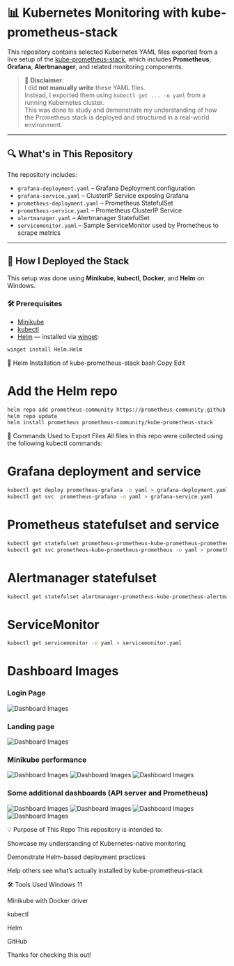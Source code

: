 # 📊 Kubernetes Monitoring with kube-prometheus-stack

This repository contains selected Kubernetes YAML files exported from a live setup of the [kube-prometheus-stack](https://github.com/prometheus-community/helm-charts/tree/main/charts/kube-prometheus-stack), which includes **Prometheus**, **Grafana**, **Alertmanager**, and related monitoring components.

> 📝 **Disclaimer**:  
> I did **not manually write** these YAML files.  
> Instead, I exported them using `kubectl get ... -o yaml` from a running Kubernetes cluster.  
> This was done to study and demonstrate my understanding of how the Prometheus stack is deployed and structured in a real-world environment.

---

## 🔍 What's in This Repository

The repository includes:

- `grafana-deployment.yaml` – Grafana Deployment configuration
- `grafana-service.yaml` – ClusterIP Service exposing Grafana
- `prometheus-deployment.yaml` – Prometheus StatefulSet
- `prometheus-service.yaml` – Prometheus ClusterIP Service
- `alertmanager.yaml` – Alertmanager StatefulSet
- `servicemonitor.yaml` – Sample ServiceMonitor used by Prometheus to scrape metrics

---

## 🚀 How I Deployed the Stack

This setup was done using **Minikube**, **kubectl**, **Docker**, and **Helm** on Windows.

### 🛠 Prerequisites

- [Minikube](https://minikube.sigs.k8s.io/docs/)
- [kubectl](https://kubernetes.io/docs/tasks/tools/)
- [Helm](https://helm.sh/docs/intro/install/) — installed via [winget](https://learn.microsoft.com/en-us/windows/package-manager/winget/):

```bash
winget install Helm.Helm
```
🧱 Helm Installation of kube-prometheus-stack
bash
Copy
Edit
# Add the Helm repo
```bash
helm repo add prometheus-community https://prometheus-community.github.io/helm-charts
helm repo update
helm install prometheus prometheus-community/kube-prometheus-stack
```
📁 Commands Used to Export Files
All files in this repo were collected using the following kubectl commands:

# Grafana deployment and service
```bash
kubectl get deploy prometheus-grafana -o yaml > grafana-deployment.yaml
kubectl get svc  prometheus-grafana -o yaml > grafana-service.yaml
```
# Prometheus statefulset and service
```bash
kubectl get statefulset prometheus-prometheus-kube-prometheus-prometheus -o yaml > prometheus-deployment.yaml
kubectl get svc prometheus-kube-prometheus-prometheus -o yaml > prometheus-service.yaml
```
# Alertmanager statefulset
```bash
kubectl get statefulset alertmanager-prometheus-kube-prometheus-alertmanager -o yaml > alertmanager.yaml
```
# ServiceMonitor
```bash
kubectl get servicemonitor -o yaml > servicemonitor.yaml
```
# Dashboard Images
### Login Page
![Dashboard Images](<login-page.png>) 
### Landing page
![Dashboard Images](<landing-page.png>) 
### Minikube performance
![Dashboard Images](<minikube-ip.png>) 
![Dashboard Images](<minikube-performance-1.png>) 
![Dashboard Images](<minikube-performance-2.png>) 
### Some additional dashboards (API server and Prometheus)
![Dashboard Images](<Api-server-1.png>) 
![Dashboard Images](<Api-server-2.png>) 
![Dashboard Images](<Prometheus-Overview-1.png>)
![Dashboard Images](<Prometheus-Overview-2.png>) 

💡 Purpose of This Repo
This repository is intended to:

Showcase my understanding of Kubernetes-native monitoring

Demonstrate Helm-based deployment practices

Help others see what’s actually installed by kube-prometheus-stack

🛠 Tools Used
Windows 11

Minikube with Docker driver

kubectl

Helm

GitHub

Thanks for checking this out!